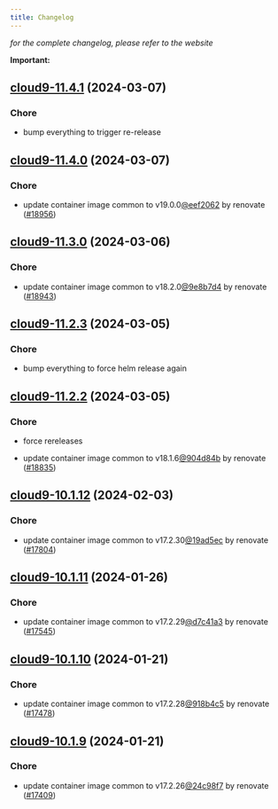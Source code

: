 ```yaml
---
title: Changelog
---
```



*for the complete changelog, please refer to the website*

**Important:**


## [cloud9-11.4.1](https://github.com/truecharts/charts/compare/cloud9-11.4.0...cloud9-11.4.1) (2024-03-07)

### Chore



- bump everything to trigger re-release


## [cloud9-11.4.0](https://github.com/truecharts/charts/compare/cloud9-11.3.0...cloud9-11.4.0) (2024-03-07)

### Chore



- update container image common to v19.0.0[@eef2062](https://github.com/eef2062) by renovate ([#18956](https://github.com/truecharts/charts/issues/18956))


## [cloud9-11.3.0](https://github.com/truecharts/charts/compare/cloud9-11.2.3...cloud9-11.3.0) (2024-03-06)

### Chore



- update container image common to v18.2.0[@9e8b7d4](https://github.com/9e8b7d4) by renovate ([#18943](https://github.com/truecharts/charts/issues/18943))


## [cloud9-11.2.3](https://github.com/truecharts/charts/compare/cloud9-11.2.2...cloud9-11.2.3) (2024-03-05)

### Chore



- bump everything to force helm release again


## [cloud9-11.2.2](https://github.com/truecharts/charts/compare/cloud9-11.2.0...cloud9-11.2.2) (2024-03-05)

### Chore



- force rereleases

- update container image common to v18.1.6[@904d84b](https://github.com/904d84b) by renovate ([#18835](https://github.com/truecharts/charts/issues/18835))










## [cloud9-10.1.12](https://github.com/truecharts/charts/compare/cloud9-10.1.11...cloud9-10.1.12) (2024-02-03)

### Chore



- update container image common to v17.2.30[@19ad5ec](https://github.com/19ad5ec) by renovate ([#17804](https://github.com/truecharts/charts/issues/17804))


## [cloud9-10.1.11](https://github.com/truecharts/charts/compare/cloud9-10.1.10...cloud9-10.1.11) (2024-01-26)

### Chore



- update container image common to v17.2.29[@d7c41a3](https://github.com/d7c41a3) by renovate ([#17545](https://github.com/truecharts/charts/issues/17545))


## [cloud9-10.1.10](https://github.com/truecharts/charts/compare/cloud9-10.1.9...cloud9-10.1.10) (2024-01-21)

### Chore



- update container image common to v17.2.28[@918b4c5](https://github.com/918b4c5) by renovate ([#17478](https://github.com/truecharts/charts/issues/17478))


## [cloud9-10.1.9](https://github.com/truecharts/charts/compare/cloud9-10.1.8...cloud9-10.1.9) (2024-01-21)

### Chore



- update container image common to v17.2.26[@24c98f7](https://github.com/24c98f7) by renovate ([#17409](https://github.com/truecharts/charts/issues/17409))

